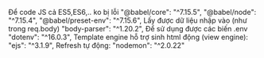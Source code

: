 Để code JS cả ES5,ES6,.. ko bị lỗi
    "@babel/core": "^7.15.5",
    "@babel/node": "^7.15.4",
    "@babel/preset-env": "^7.15.6",
Lấy được dữ liệu nhập vào (như trong req.body)
    "body-parser": "^1.20.2",
Để sử dụng được các biến .env
    "dotenv": "^16.0.3",
Template engine hỗ trợ sinh html động (view engine):
    "ejs": "^3.1.9", 
Refresh tự động:
    "nodemon": "^2.0.22"